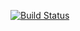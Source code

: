 [![Build Status](https://travis-ci.org/mizdebsk/javapackages.svg?branch=master)](https://travis-ci.org/mizdebsk/javapackages)
